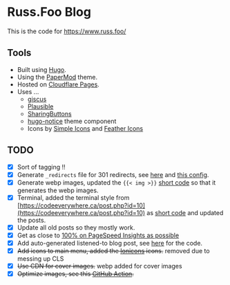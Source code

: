 # Russ.Foo Blog

This is the code for https://www.russ.foo/

## Tools

- Built using [Hugo](https://gohugo.io/).
- Using the [PaperMod](https://github.com/adityatelange/hugo-PaperMod) theme.
- Hosted on [Cloudflare Pages](https://pages.cloudflare.com/).
- Uses ...
    - [giscus](https://giscus.app)
    - [Plausible](https://plausible.io)
    - [SharingButtons](https://sharingbuttons.io)
    - [hugo-notice](https://github.com/martignoni/hugo-notice) theme component
    - Icons by [Simple Icons](https://simpleicons.org/) and [Feather Icons](https://feathericons.com)

## TODO

- [x] Sort of tagging !!
- [x] Generate `_redirects` file for 301 redirects, see [here](https://github.com/russmckendrick/blog/blob/main/layouts/_default/home._redirects) and [this config](https://github.com/russmckendrick/blog/blob/2435118e406b146fc1934602b28ac71fa0d199de/config.yml#L151-L163).
- [x] Generate webp images, updated the `{{< img >}}` [short code](https://github.com/russmckendrick/blog/blob/main/layouts/shortcodes/img.html) so that it generates the webp images.
- [x] Terminal, added the terminal style from [https://codeeverywhere.ca/post.php?id=10](https://codeeverywhere.ca/post.php?id=10) as [short code](https://github.com/russmckendrick/blog/blob/main/layouts/shortcodes/terminal.html) and updated the posts.
- [x] Update all old posts so they mostly work.
- [x] Get as close to [100% on PageSpeed Insights as possible](https://pagespeed.web.dev/report?url=https%3A%2F%2Fwww.mediaglasses.blog%2F&form_factor=mobile)
- [x] Add auto-generated listened-to blog post, see [here](https://github.com/russmckendrick/blog/blob/main/generate_blog_post.py) for the code.
- [x] ~~Add icons to main menu, added the [Ionicons](https://ionic.io/ionicons) icons.~~ removed due to messing up CLS
- [x] ~~Use CDN for cover images.~~ webp added for cover images
- [x] ~~Optimize images, see this [GitHub Action](https://github.com/russmckendrick/blog/blob/main/.github/workflows/calibreapp-image-actions.yml).~~
